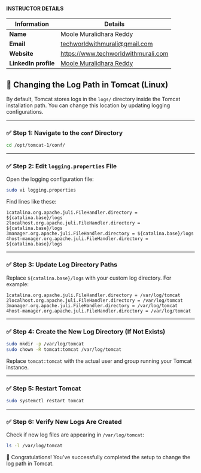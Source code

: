 #### INSTRUCTOR DETAILS

|  Information             | Details                                                                      |
|----------------------    |------------------------------------------------------------------------------|
| **Name**                 | Moole Muralidhara Reddy                                                      |
| **Email**                | techworldwithmurali@gmail.com                                                |
| **Website**              | https://www.techworldwithmurali.com               |
| **LinkedIn profile**     | [Moole Muralidhara Reddy](https://www.linkedin.com/in/moole-muralidhara-reddy) |


## 📁 Changing the Log Path in Tomcat (Linux)

By default, Tomcat stores logs in the `logs/` directory inside the Tomcat installation path. You can change this location by updating logging configurations.

---

### ✅ **Step 1: Navigate to the `conf` Directory**

```bash
cd /opt/tomcat-1/conf/
```

---

### ✅ **Step 2: Edit `logging.properties` File**

Open the logging configuration file:
```bash
sudo vi logging.properties
```

Find lines like these:
```properties
1catalina.org.apache.juli.FileHandler.directory = ${catalina.base}/logs
2localhost.org.apache.juli.FileHandler.directory = ${catalina.base}/logs
3manager.org.apache.juli.FileHandler.directory = ${catalina.base}/logs
4host-manager.org.apache.juli.FileHandler.directory = ${catalina.base}/logs
```

---

### ✅ **Step 3: Update Log Directory Paths**

Replace `${catalina.base}/logs` with your custom log directory. For example:
```properties
1catalina.org.apache.juli.FileHandler.directory = /var/log/tomcat
2localhost.org.apache.juli.FileHandler.directory = /var/log/tomcat
3manager.org.apache.juli.FileHandler.directory = /var/log/tomcat
4host-manager.org.apache.juli.FileHandler.directory = /var/log/tomcat
```

---

### ✅ **Step 4: Create the New Log Directory (If Not Exists)**

```bash
sudo mkdir -p /var/log/tomcat
sudo chown -R tomcat:tomcat /var/log/tomcat
```

Replace `tomcat:tomcat` with the actual user and group running your Tomcat instance.

---

### ✅ **Step 5: Restart Tomcat**

```bash
sudo systemctl restart tomcat
```

---

### ✅ **Step 6: Verify New Logs Are Created**

Check if new log files are appearing in `/var/log/tomcat`:
```bash
ls -l /var/log/tomcat
```

🎉 Congratulations! You've successfully completed the setup to change the log path in Tomcat.
